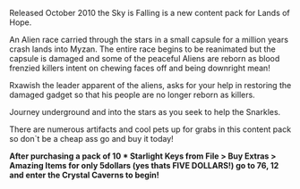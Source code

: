 ---
---
Released October 2010 the Sky is Falling is a new content pack for Lands of Hope.

An Alien race carried through the stars in a small capsule for a million years crash lands into Myzan. The entire race begins to be reanimated but the capsule is damaged and some of the peaceful Aliens are reborn as blood frenzied killers intent on chewing faces off and being downright mean!

Rxawish the leader apparent of the aliens, asks for your help in restoring the damaged gadget so that his people are no longer reborn as killers.

Journey underground and into the stars as you seek to help the Snarkles.

There are numerous artifacts and cool pets up for grabs in this content pack so don\`t be a cheap ass go and buy it today!

**After purchasing a pack of 10 \* Starlight Keys from File > Buy Extras > Amazing Items for only 5dollars (yes thats FIVE DOLLARS!) go to 76, 12 and enter the Crystal Caverns to begin!**
